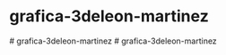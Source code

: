 # grafica-3deleon-martinez
#   g r a f i c a - 3 d e l e o n - m a r t i n e z  
 # grafica-3deleon-martinez
